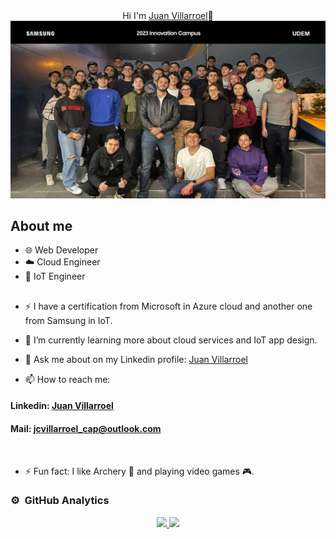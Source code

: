 <div align="center">
 <hi align="center">Hi I'm <a href="https://www.linkedin.com/in/juanvillarroelcapetillo/">Juan Villarroel</a>👋 </hi> 
</div>
<img src="./1712018698220.png">


## About me
- 🌐 Web Developer
- ☁️ Cloud Engineer
- 📲 IoT Engineer
  

##
- ⚡ I have a certification from Microsoft in Azure cloud and another one from Samsung in IoT. 
- 🌱 I’m currently learning more about cloud services and IoT app design. 
- 💬 Ask me about on my Linkedin profile: <a href="https://www.linkedin.com/in/juanvillarroelcapetillo/">Juan Villarroel</a>

- 📫 How to reach me: <br>
<h4> Linkedin: <a href="https://www.linkedin.com/in/juanvillarroelcapetillo/">Juan Villarroel</a></h4>

<h4> Mail: <a href="mailto:jcvillarroel_cap@outlook.com?Subject=Hi%20from%20Github">jcvillarroel_cap@outlook.com</a></h4>
<br>

- ⚡ Fun fact: I like Archery 🏹 and playing video games 🎮.

### ⚙️ &nbsp;GitHub Analytics

<p align="center">
<a href="https://github.com/JuanVillarroelCapetillo">
  <img height="180em" src="https://github-readme-stats-eight-theta.vercel.app/api?username=JuanVillarroelCapetillo&show_icons=true&theme=algolia&include_all_commits=true&count_private=true"/>
  <img height="180em" src="https://github-readme-stats-eight-theta.vercel.app/api/top-langs/?username=JuanVillarroelCapetillo&layout=compact&langs_count=8&theme=algolia"/>
</a>
</p>
